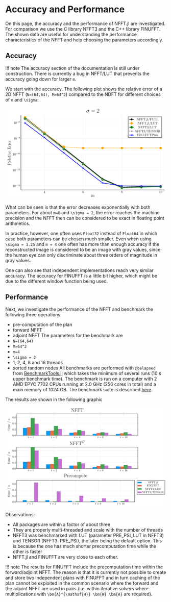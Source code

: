 # Accuracy and Performance

On this page, the accuracy and the performance of NFFT.jl are investigated. For comparison we use
the C library NFFT3 and the C++ library FINUFFT. The shown data are useful for understanding
the performance characteristics of the NFFT and help choosing the parameters accordingly.

## Accuracy

!!! note
    The accuracy section of the documentation is still under construction. There is currently a bug in NFFT/LUT
    that prevents the accuracy going down for larger `m`.

We start with the accuracy. The following plot shows the relative error of a 2D NFFT (``N=(64,64), M=64^2``) compared to the NDFT for different choices of ``m`` and ``\sigma``:

![Accurracy](./assets/accuracy_D2.svg)

What can be seen is that the error decreases exponentially with both parameters. For about ``m=8`` and ``\sigma = 2``, the error reaches the machine precision and the NFFT then can be considered to be exact in floating point arithmetics.

In practice, however, one often uses `Float32` instead of `Float64` in which case both parameters can be chosen much smaller. Even when using ``\sigma = 1.25`` and ``m = 4`` one often has more than enough accuracy if the reconstructed image is considered to be an image with gray values, since the human eye can only discriminate about three orders of magnitude in gray values.

One can also see that independent implementations reach very similar accuracy. The accuracy for FINUFFT is a little bit higher, which might be due to the different window function being used.

## Performance

Next, we investigate the performance of the NFFT and benchmark the following three operations:
* pre-computation of the plan
* forward NFFT
* adjoint NFFT
The parameters for the benchmark are 
* ``N=(64,64)``
* ``M=64^2``
* ``m=4``
* ``\sigma = 2``
* 1, 2, 4, 8 and 16 threads
* sorted random nodes
All benchmarks are performed with `@belapsed` from [BenchmarkTools.jl](https://github.com/JuliaCI/BenchmarkTools.jl) which takes the minimum of several runs (10 s upper benchmark time). The benchmark is run on a computer with 2 AMD EPYC 7702 CPUs running at 2.0 GHz (256 cores in total) and a main memory of 1024 GB. The benchmark suite is described [here](https://github.com/JuliaMath/NFFT.jl/blob/master/benchmark/Project.toml).

The results are shown in the following graphic

![Performance Multi-threaded](./assets/performance_mt_2_1024_1048576.svg)


Observations:
* All packages are within a factor of about three 
* They are properly multi-threaded and scale with the number of threads
* NFFT3 was benchmarked with LUT (parameter PRE\_PSI\_LUT in NFFT3) and TENSOR (NFFT3: PRE\_PSI), the later being the default option. This is because the one has much shorter precomputation time while the other is faster
* NFFT.jl and FINUFFT are very close to each other.

!!! note
    The results for FINUFFT include the precomputation time within the forward/adjoint NFFT. The reason is that it is currently not possible to create and store two independent plans with FINUFFT and in turn caching of the plan cannot be exploited in the common scenario where the forward and the adjoint NFFT are used in pairs (i.e. within iterative solvers where multiplications with ``\bm{A}^{\mathsf{H}} \bm{W} \bm{A}`` are required). 
